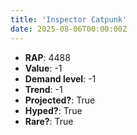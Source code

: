 ```yaml
---
title: 'Inspector Catpunk'
date: 2025-08-06T00:00:00Z
---
```

- **RAP**: 4488
- **Value**: -1
- **Demand level**: -1
- **Trend**: -1
- **Projected?**: True
- **Hyped?**: True
- **Rare?**: True

